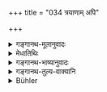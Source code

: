 +++
title = "034 त्रयाणाम् अपि"

+++

<details><summary>गङ्गानथ-मूलानुवादः</summary>

This should be understood to be in brief the characteristic of these three qualities in order, as they appear at the three times.—(34)
</details>

<details><summary>मेधातिथिः</summary>

**त्रिषु** कालेषु साम्योपचयापचयेषु वोत्तमाधममध्यमेषु च फलोदयेषु । **इदम्** इति वक्ष्यमाणस्य निर्देशः ॥ १२.३४ ॥
</details>

<details><summary>गङ्गानथ-भाष्यानुवादः</summary>

‘*At the three times*.’—This refers either (*a*) to the three conditions of equilibrium, increase and decrease, or (*b*) the high, low and middling character of the results.

‘*This*’—refers to what follows.—(34)
</details>

<details><summary>गङ्गानथ-तुल्य-वाक्यानि</summary>

**(verses 12.32-51)  
**

See Comparative notes for [Verse
12.32].
</details>

<details><summary>Bühler</summary>

034	Know, moreover, the following to be a brief description of the three qualities, each in its order, as they appear in the three (times, the present, past, and future).
</details>
